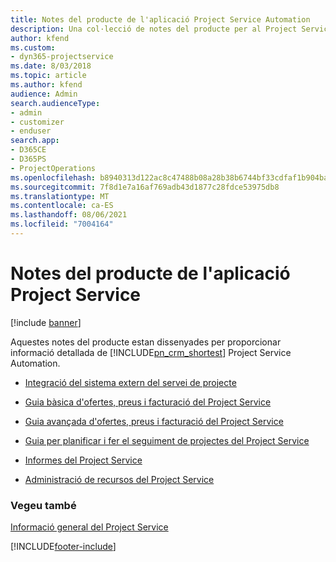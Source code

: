 ```yaml
---
title: Notes del producte de l'aplicació Project Service Automation
description: Una col·lecció de notes del producte per al Project Service
author: kfend
ms.custom:
- dyn365-projectservice
ms.date: 8/03/2018
ms.topic: article
ms.author: kfend
audience: Admin
search.audienceType:
- admin
- customizer
- enduser
search.app:
- D365CE
- D365PS
- ProjectOperations
ms.openlocfilehash: b8940313d122ac8c47488b08a28b38b6744bf33cdfaf1b904ba184bd9956c369
ms.sourcegitcommit: 7f8d1e7a16af769adb43d1877c28fdce53975db8
ms.translationtype: MT
ms.contentlocale: ca-ES
ms.lasthandoff: 08/06/2021
ms.locfileid: "7004164"
---
```

# <a name="white-papers-for-project-service"></a>Notes del producte de l'aplicació Project Service

[!include [banner](../includes/psa-now-project-operations.md)]

Aquestes notes del producte estan dissenyades per proporcionar informació detallada de [!INCLUDE[pn_crm_shortest](../includes/pn-crm-shortest.md)] Project Service Automation.

-   [Integració del sistema extern del servei de projecte](https://go.microsoft.com/fwlink/?LinkId=825445)

-   [Guia bàsica d'ofertes, preus i facturació del Project Service](https://go.microsoft.com/fwlink/?LinkId=825241)

-   [Guia avançada d'ofertes, preus i facturació del Project Service](https://go.microsoft.com/fwlink/?LinkId=825242)

-   [Guia per planificar i fer el seguiment de projectes del Project Service](https://go.microsoft.com/fwlink/?LinkId=825243)

-   [Informes del Project Service](https://go.microsoft.com/fwlink/?LinkId=825446)

-   [Administració de recursos del Project Service](https://go.microsoft.com/fwlink/?LinkId=825244)

### <a name="see-also"></a>Vegeu també
 [Informació general del Project Service](../psa/overview.md)


[!INCLUDE[footer-include](../includes/footer-banner.md)]